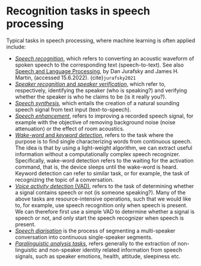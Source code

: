 # Recognition tasks in speech processing

Typical tasks in speech processing, where machine learning is often
applied include:

-   [*Speech recognition*](Recognition/Speech_Recognition.md), which refers to converting an acoustic
    waveform of spoken speech to the corresponding text
    (speech-to-text). See also [Speech and Language Processing](https://web.stanford.edu/~jurafsky/slp3/), by Dan Jurafsky and James H. Martin, (accessed 15.6.2022). {cite}`jurafsky2021`
-   [*Speaker recognition* and *speaker verification,*](Recognition/Speaker_Recognition_and_Verification.md) which refer to,
    respectively, identifying the speaker (who is speaking?) and
    verifying whether the speaker is who he claims to be (is it really
    you?).
-   [*Speech synthesis*](Speech_Synthesis.md), which entails the creation of a natural sounding
    speech signal from text input (text-to-speech).
-   *[Speech enhancement](Speech_enhancement)*, refers to improving a
    recorded speech signal, for example with the objective of removing
    background noise (noise attenuation) or the effect of room
    acoustics.
-   [*Wake-word* and *keyword detection*](Recognition/Wake-word_and_keyword_spotting), refers to the task
    where the purpose is to find single characterizing words from
    continuous speech. The idea is that by using a light-weight
    algorithm, we can extract useful information without a
    computationally complex speech recognizer. Specifically, wake-word
    detection refers to the waiting for the activation command, that is,
    the device sleeps until the wake-word is heard. Keyword detection
    can refer to similar task, or for example, the task of recognizing
    the topic of a conversation.
-   [*Voice activity detection* (VAD)](Recognition/Voice_activity_detection.ipynb),
    refers to the task of determining whether a signal contains speech
    or not (is someone speaking?). Many of the above tasks are
    resource-intensive operations, such that we would like to, for
    example, use speech recognition only when speech is present. We can
    therefore first use a simple VAD to determine whether a signal is
    speech or not, and only start the speech recognizer when speech is
    present.
-   [*Speech
    diarisation*](https://en.wikipedia.org/wiki/Speaker_diarisation) is
    the process of segmenting a multi-speaker conversation into
    continuous single-speaker segments.
-   [*Paralinguistic analysis tasks*](Recognition/Paralinguistic_speech_processing),
    refers generally to the extraction of non-linguistic and non-speaker
    identity related information from speech signals, such as speaker
    emotions, health, attitude, sleepiness etc.
